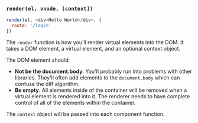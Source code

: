 ### `render(el, vnode, [context])`

```js
render(el, <div>Hello World</div>, {
  route: '/login'
})
```

The `render` function is how you'll render virtual elements into the DOM. It takes a DOM element, a virtual element, and an optional context object.

The DOM element should:

* **Not be the document.body**. You'll probably run into problems with other libraries. They'll often add elements to the `document.body` which can confuse the diff algorithm.
* **Be empty**. All elements inside of the container will be removed when a virtual element is rendered into it. The renderer needs to have complete control of all of the elements within the container.

The `context` object will be passed into each component function.
